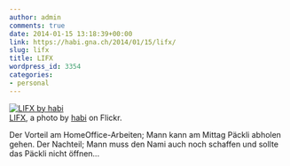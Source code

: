 ```yaml
---
author: admin
comments: true
date: 2014-01-15 13:18:39+00:00
link: https://habi.gna.ch/2014/01/15/lifx/
slug: lifx
title: LIFX
wordpress_id: 3354
categories:
- personal
---
```


[![LIFX by habi](https://static.flickr.com/2824/11963845773_1f70f12c31.jpg)](https://www.flickr.com/photos/habi/11963845773/)  
[LIFX](https://www.flickr.com/photos/habi/11963845773/), a photo by [habi](https://www.flickr.com/photos/habi/) on Flickr.

Der Vorteil am HomeOffice-Arbeiten; Mann kann am Mittag Päckli abholen gehen. Der Nachteil; Mann muss den Nami auch noch schaffen und sollte das Päckli nicht öffnen...
